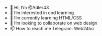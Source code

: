 - 👋 Hi, I’m @Adler43
- 👀 I’m interested in cod learning
- 🌱 I’m currently learning HTML/CSS
- 💞️ I’m looking to collaborate on web design
- 📫 How to reach me Telegram: Web24ho

<!---
Adler43/Adler43 is a ✨ special ✨ repository because its `README.md` (this file) appears on your GitHub profile.
You can click the Preview link to take a look at your changes.
--->
